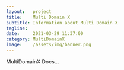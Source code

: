 ```yaml
---
layout:   project
title:    Multi Domain X
subtitle: Information about Multi Domain X
tagline:  
date:     2021-03-29 11:37:00
category: MultiDomainX
image:    /assets/img/banner.png
---
```


MultiDomainX Docs...